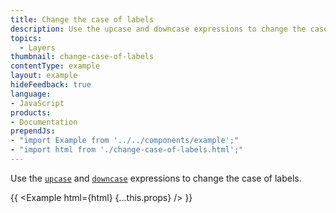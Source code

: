 ```yaml
---
title: Change the case of labels
description: Use the upcase and downcase expressions to change the case of labels.
topics:
  - Layers
thumbnail: change-case-of-labels
contentType: example
layout: example
hideFeedback: true
language:
- JavaScript
products:
- Documentation
prependJs:
- "import Example from '../../components/example';"
- "import html from './change-case-of-labels.html';"
---
```


Use the [`upcase`](https://docs.goong.io/style-spec/expressions/#upcase) and [`downcase`](https://docs.goong.io/style-spec/expressions/#downcase) expressions to change the case of labels.

{{ <Example html={html} {...this.props} /> }}
